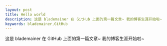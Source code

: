 ```yaml
---
layout: post
title: Hello world
description: 这是 blademainer 在 GitHub 上面的第一篇文章~ 我的博客生涯开始啦~
keywords: blademainer,GitHub
---
```


这是 blademainer 在 GitHub 上面的第一篇文章~ 我的博客生涯开始啦~
